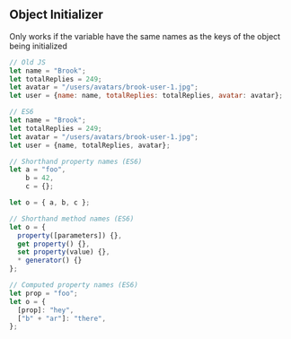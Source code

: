 ## Object Initializer
Only works if the variable have the same names as the keys of the object being initialized
```js
// Old JS
let name = "Brook";
let totalReplies = 249;
let avatar = "/users/avatars/brook-user-1.jpg";
let user = {name: name, totalReplies: totalReplies, avatar: avatar};

// ES6
let name = "Brook";
let totalReplies = 249;
let avatar = "/users/avatars/brook-user-1.jpg";
let user = {name, totalReplies, avatar};

// Shorthand property names (ES6)
let a = "foo", 
    b = 42, 
    c = {};

let o = { a, b, c };

// Shorthand method names (ES6)
let o = {
  property([parameters]) {},
  get property() {},
  set property(value) {},
  * generator() {}
};

// Computed property names (ES6)
let prop = "foo";
let o = {
  [prop]: "hey",
  ["b" + "ar"]: "there",
};

```
